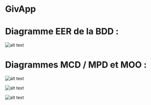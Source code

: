 # GivApp

# Diagramme EER de la BDD :

![alt text](https://zupimages.net/up/20/10/qzwr.jpg)

# Diagrammes MCD / MPD et MOO :
![alt text](https://zupimages.net/up/20/12/3mw9.png)

![alt text](https://zupimages.net/up/20/10/mbt2.jpg)

![alt text](https://zupimages.net/up/20/10/4o2q.jpg)
